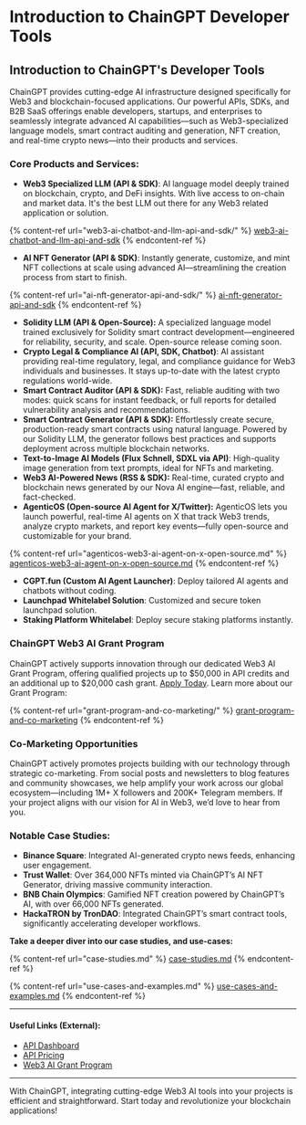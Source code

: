 # Introduction to ChainGPT Developer Tools

## Introduction to ChainGPT's Developer Tools

ChainGPT provides cutting-edge AI infrastructure designed specifically for Web3 and blockchain-focused applications. Our powerful APIs, SDKs, and B2B SaaS offerings enable developers, startups, and enterprises to seamlessly integrate advanced AI capabilities—such as Web3-specialized language models, smart contract auditing and generation, NFT creation, and real-time crypto news—into their products and services.

### Core Products and Services:

* **Web3 Specialized LLM (API & SDK)**: AI language model deeply trained on blockchain, crypto, and DeFi insights. With live access to on-chain and market data. It's the best LLM out there for any Web3 related application or solution.

{% content-ref url="web3-ai-chatbot-and-llm-api-and-sdk/" %}
[web3-ai-chatbot-and-llm-api-and-sdk](web3-ai-chatbot-and-llm-api-and-sdk/)
{% endcontent-ref %}

* **AI NFT Generator (API & SDK)**: Instantly generate, customize, and mint NFT collections at scale using advanced AI—streamlining the creation process from start to finish.

{% content-ref url="ai-nft-generator-api-and-sdk/" %}
[ai-nft-generator-api-and-sdk](ai-nft-generator-api-and-sdk/)
{% endcontent-ref %}

* **Solidity LLM (API & Open-Source):** A specialized language model trained exclusively for Solidity smart contract development—engineered for reliability, security, and scale. Open-source release coming soon.
* **Crypto Legal & Compliance AI (API, SDK, Chatbot)**: AI assistant providing real-time regulatory, legal, and compliance guidance for Web3 individuals and businesses. It stays up-to-date with the latest crypto regulations world-wide.
* **Smart Contract Auditor (API & SDK):** Fast, reliable auditing with two modes: quick scans for instant feedback, or full reports for detailed vulnerability analysis and recommendations.
* **Smart Contract Generator (API & SDK):** Effortlessly create secure, production-ready smart contracts using natural language. Powered by our Solidity LLM, the generator follows best practices and supports deployment across multiple blockchain networks.
* **Text-to-Image AI Models (Flux Schnell, SDXL via API)**: High-quality image generation from text prompts, ideal for NFTs and marketing.
* **Web3 AI-Powered News (RSS & SDK):** Real-time, curated crypto and blockchain news generated by our Nova AI engine—fast, reliable, and fact-checked.
* **AgenticOS (Open-source AI Agent for X/Twitter):** AgenticOS lets you launch powerful, real-time AI agents on X that track Web3 trends, analyze crypto markets, and report key events—fully open-source and customizable for your brand.

{% content-ref url="agenticos-web3-ai-agent-on-x-open-source.md" %}
[agenticos-web3-ai-agent-on-x-open-source.md](agenticos-web3-ai-agent-on-x-open-source.md)
{% endcontent-ref %}

* **CGPT.fun (Custom AI Agent Launcher)**: Deploy tailored AI agents and chatbots without coding.
* **Launchpad Whitelabel Solution**: Customized and secure token launchpad solution.
* **Staking Platform Whitelabel**: Deploy secure staking platforms instantly.

### ChainGPT Web3 AI Grant Program

ChainGPT actively supports innovation through our dedicated Web3 AI Grant Program, offering qualified projects up to $50,000 in API credits and an additional up to $20,000 cash grant. [Apply Today](https://www.chaingpt.org/web3-ai-grant). Learn more about our Grant Program:

{% content-ref url="grant-program-and-co-marketing/" %}
[grant-program-and-co-marketing](grant-program-and-co-marketing/)
{% endcontent-ref %}

### Co-Marketing Opportunities

ChainGPT actively promotes projects building with our technology through strategic co-marketing. From social posts and newsletters to blog features and community showcases, we help amplify your work across our global ecosystem—including 1M+ X followers and 200K+ Telegram members. If your project aligns with our vision for AI in Web3, we’d love to hear from you.

### Notable Case Studies:

* **Binance Square**: Integrated AI-generated crypto news feeds, enhancing user engagement.
* **Trust Wallet**: Over 364,000 NFTs minted via ChainGPT’s AI NFT Generator, driving massive community interaction.
* **BNB Chain Olympics**: Gamified NFT creation powered by ChainGPT’s AI, with over 66,000 NFTs generated.
* **HackaTRON by TronDAO**: Integrated ChainGPT’s smart contract tools, significantly accelerating developer workflows.

**Take a deeper diver into our case studies, and use-cases:**

{% content-ref url="case-studies.md" %}
[case-studies.md](case-studies.md)
{% endcontent-ref %}

{% content-ref url="use-cases-and-examples.md" %}
[use-cases-and-examples.md](use-cases-and-examples.md)
{% endcontent-ref %}

***

#### **Useful Links (External):**

* [API Dashboard](https://app.chaingpt.org/apidashboard)
* [API Pricing](https://app.chaingpt.org/pricing)
* [Web3 AI Grant Program](https://www.chaingpt.org/web3-ai-grant)

***

With ChainGPT, integrating cutting-edge Web3 AI tools into your projects is efficient and straightforward. Start today and revolutionize your blockchain applications!
